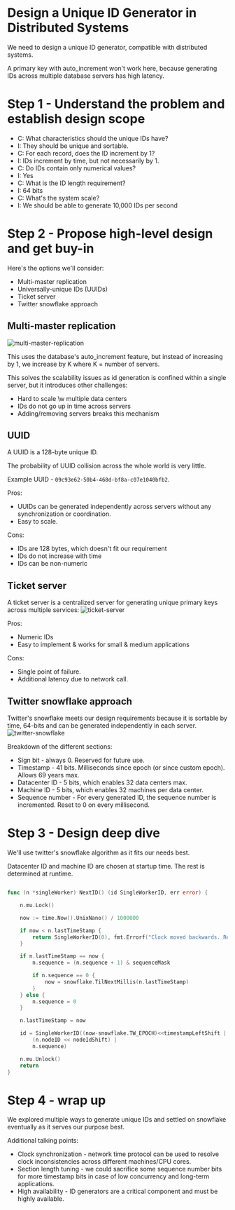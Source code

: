 # Design a Unique ID Generator in Distributed Systems
We need to design a unique ID generator, compatible with distributed systems.

A primary key with auto_increment won't work here, because generating IDs across multiple database servers has high latency.

# Step 1 - Understand the problem and establish design scope
 * C: What characteristics should the unique IDs have?
 * I: They should be unique and sortable.
 * C: For each record, does the ID increment by 1?
 * I: IDs increment by time, but not necessarily by 1.
 * C: Do IDs contain only numerical values?
 * I: Yes
 * C: What is the ID length requirement?
 * I: 64 bits
 * C: What's the system scale?
 * I: We should be able to generate 10,000 IDs per second

# Step 2 - Propose high-level design and get buy-in
Here's the options we'll consider:
 * Multi-master replication
 * Universally-unique IDs (UUIDs)
 * Ticket server
 * Twitter snowflake approach

## Multi-master replication
![multi-master-replication](images/multi-master-replication.png)

This uses the database's auto_increment feature, but instead of increasing by 1, we increase by K where K = number of servers.

This solves the scalability issues as id generation is confined within a single server, but it introduces other challenges:
 * Hard to scale \w multiple data centers
 * IDs do not go up in time across servers
 * Adding/removing servers breaks this mechanism

## UUID
A UUID is a 128-byte unique ID.

The probability of UUID collision across the whole world is very little.

Example UUID - `09c93e62-50b4-468d-bf8a-c07e1040bfb2`.

Pros:
 * UUIDs can be generated independently across servers without any synchronization or coordination.
 * Easy to scale.

Cons:
 * IDs are 128 bytes, which doesn't fit our requirement
 * IDs do not increase with time
 * IDs can be non-numeric

## Ticket server
A ticket server is a centralized server for generating unique primary keys across multiple services:
![ticket-server](images/ticket-server.png)

Pros:
 * Numeric IDs
 * Easy to implement & works for small & medium applications

Cons:
 * Single point of failure.
 * Additional latency due to network call.

## Twitter snowflake approach
Twitter's snowflake meets our design requirements because it is sortable by time, 64-bits and can be generated independently in each server.
![twitter-snowflake](images/twitter-snowflake.png)


Breakdown of the different sections:
 * Sign bit - always 0. Reserved for future use.
 * Timestamp - 41 bits. Milliseconds since epoch (or since custom epoch). Allows 69 years max.
 * Datacenter ID - 5 bits, which enables 32 data centers max.
 * Machine ID - 5 bits, which enables 32 machines per data center.
 * Sequence number - For every generated ID, the sequence number is incremented. Reset to 0 on every millisecond.

# Step 3 - Design deep dive
We'll use twitter's snowflake algorithm as it fits our needs best.

Datacenter ID and machine ID are chosen at startup time. The rest is determined at runtime.

```go

func (n *singleWorker) NextID() (id SingleWorkerID, err error) {

	n.mu.Lock()

	now := time.Now().UnixNano() / 1000000

	if now < n.lastTimeStamp {
		return SingleWorkerID(0), fmt.Errorf("Clock moved backwards. Refusing to generate id for %d milliseconds", n.lastTimeStamp-now)
	}

	if n.lastTimeStamp == now {
		n.sequence = (n.sequence + 1) & sequenceMask

		if n.sequence == 0 {
			now = snowflake.TilNextMillis(n.lastTimeStamp)
		}
	} else {
		n.sequence = 0
	}

	n.lastTimeStamp = now

	id = SingleWorkerID((now-snowflake.TW_EPOCH)<<timestampLeftShift |
		(n.nodeID << nodeIdShift) |
		n.sequence)

	n.mu.Unlock()
	return
}
```

# Step 4 - wrap up
We explored multiple ways to generate unique IDs and settled on snowflake eventually as it serves our purpose best.

Additional talking points:
 * Clock synchronization - network time protocol can be used to resolve clock inconsistencies across different machines/CPU cores.
 * Section length tuning - we could sacrifice some sequence number bits for more timestamp bits in case of low concurrency and long-term applications.
 * High availability - ID generators are a critical component and must be highly available.
